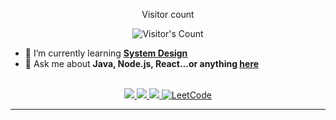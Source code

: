 <div align="center"> 
  <p>Visitor count</p>
  <img src="https://profile-counter.glitch.me/{prityushsingh}/count.svg" alt="Visitor's Count" />
</div>

- 🌱 I’m currently learning **[System Design](https://blog.bytebytego.com/p/free-system-design-pdf-158-pages)**
- 💬 Ask me about **Java, Node.js, React...or anything [here](https://github.com/{USERNAME}/{USERNAME}/issues)**

<br>

<div align="center">
  <a href="prityush27.singh@gmail.com">
    <img src="https://img.shields.io/badge/Gmail-333333?style=for-the-badge&logo=gmail&logoColor=red" />
  </a>
  <a href="https://www.linkedin.com/in/prityush-parmar/" target="_blank">
    <img src="https://img.shields.io/badge/LinkedIn-0077B5?style=for-the-badge&logo=linkedin&logoColor=white" target="_blank" />
  </a>
  <a href="https://medium.com/@prityush27.singh" target="_blank">
    <img src="https://img.shields.io/badge/Medium-000000?style=for-the-badge&logo=medium&logoColor=white" target="_blank" />
  </a>
  <a href="https://leetcode.com/u/Prityush_27/" target="_blank">
    <img src="https://img.shields.io/badge/LeetCode-FFA116?style=for-the-badge&logo=leetcode&logoColor=black" alt="LeetCode" />
  </a>
</div>

<hr>
